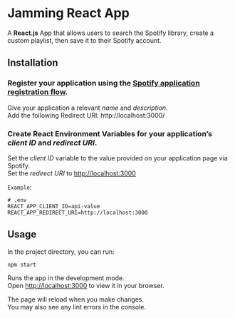 # Jamming React App

A **React.js** App that allows users to search the Spotify library, 
create a custom playlist, then save it to their Spotify account.

## **Installation**

### **Register** your application using the [Spotify application registration flow](https://developer.spotify.com/my-applications/#!/applications).

Give your application a relevant *name* and *description*.\
Add the following Redirect URI:
http://localhost:3000/

### **Create React Environment Variables** for your application’s *client ID* and *redirect URI*.

Set the *client ID* variable to the value provided on your application page via Spotify.\
Set the *redirect URI* to [http://localhost:3000](http://localhost:3000)

`Example`:
```
# .env
REACT_APP_CLIENT_ID=api-value
REACT_APP_REDIRECT_URI=http://localhost:3000
```

## **Usage**

In the project directory, you can run:

```
npm start
```

Runs the app in the development mode.\
Open [http://localhost:3000](http://localhost:3000) to view it in your browser.

The page will reload when you make changes.\
You may also see any lint errors in the console.
